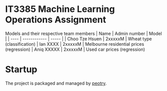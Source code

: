 # IT3385 Machine Learning Operations Assignment

Models and their respective team members
| Name | Admin number | Model |
| ---- | ------------ | ----- |
| Choo Tze Hsuen | 2xxxxxM | Wheat type (classification)
| Ian XXXX | 2xxxxxM | Melbourne residential prices (regression)
| Aniq XXXXX | 2xxxxxM | Used car prices (regression)


# Startup

The project is packaged and managed by [peotry](https://python-poetry.org/).